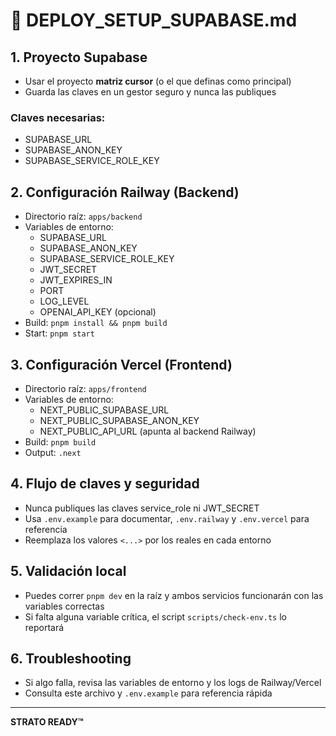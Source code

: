 # 🚀 DEPLOY_SETUP_SUPABASE.md

## 1. Proyecto Supabase
- Usar el proyecto **matriz cursor** (o el que definas como principal)
- Guarda las claves en un gestor seguro y nunca las publiques

### Claves necesarias:
- SUPABASE_URL
- SUPABASE_ANON_KEY
- SUPABASE_SERVICE_ROLE_KEY

## 2. Configuración Railway (Backend)
- Directorio raíz: `apps/backend`
- Variables de entorno:
  - SUPABASE_URL
  - SUPABASE_ANON_KEY
  - SUPABASE_SERVICE_ROLE_KEY
  - JWT_SECRET
  - JWT_EXPIRES_IN
  - PORT
  - LOG_LEVEL
  - OPENAI_API_KEY (opcional)
- Build: `pnpm install && pnpm build`
- Start: `pnpm start`

## 3. Configuración Vercel (Frontend)
- Directorio raíz: `apps/frontend`
- Variables de entorno:
  - NEXT_PUBLIC_SUPABASE_URL
  - NEXT_PUBLIC_SUPABASE_ANON_KEY
  - NEXT_PUBLIC_API_URL (apunta al backend Railway)
- Build: `pnpm build`
- Output: `.next`

## 4. Flujo de claves y seguridad
- Nunca publiques las claves service_role ni JWT_SECRET
- Usa `.env.example` para documentar, `.env.railway` y `.env.vercel` para referencia
- Reemplaza los valores `<...>` por los reales en cada entorno

## 5. Validación local
- Puedes correr `pnpm dev` en la raíz y ambos servicios funcionarán con las variables correctas
- Si falta alguna variable crítica, el script `scripts/check-env.ts` lo reportará

## 6. Troubleshooting
- Si algo falla, revisa las variables de entorno y los logs de Railway/Vercel
- Consulta este archivo y `.env.example` para referencia rápida

---

**STRATO READY™** 